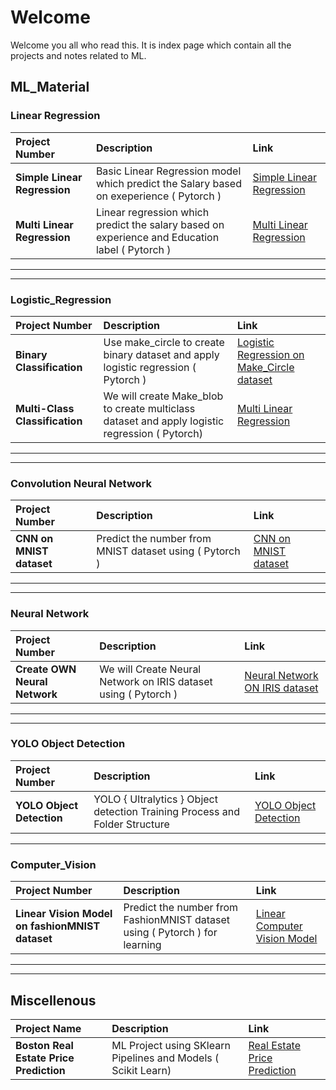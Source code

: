 # Welcome  
Welcome you all who read this.
It is index page which contain all the projects and notes related to ML. 

## ML_Material
### Linear Regression
| Project Number | Description | Link |
|:---------------|:-----------|:-----|
 | **Simple Linear Regression** | Basic Linear Regression model which predict the Salary based on exeperience ( Pytorch ) | [Simple Linear Regression](https://github.com/abyshergill/ML_Material/tree/main/Linear%20Regression/PYTORCH%20Simple_Linear_Regression)
  | **Multi Linear Regression** | Linear regression which predict the salary based on experience and Education label ( Pytorch )  | [Multi Linear Regression](https://github.com/abyshergill/ML_Material/tree/main/Linear%20Regression/PYTROCH%20Multi_Linear_Regression)

---
---
### Logistic_Regression
| Project Number | Description | Link |
|:---------------|:-----------|:-----|
| **Binary Classification** | Use make_circle to create binary dataset and apply logistic regression  ( Pytorch ) | [Logistic Regression on Make_Circle dataset](https://github.com/abyshergill/ML_Material/tree/main/Logistic_Regression/PYTORCH%20Binary%20Classification%20Dataset%20make_circle)
| **Multi-Class Classification** |We will create Make_blob to create multiclass dataset and apply logistic regression ( Pytorch)  | [Multi Linear Regression](https://github.com/abyshergill/ML_Material/tree/main/Logistic_Regression/PYTORCH%20Multi-Class%20Classification%20DataSet%20Make_blob)

---
---
### Convolution Neural Network
| Project Number | Description | Link |
|:---------------|:-----------|:-----|
| **CNN on MNIST dataset** | Predict the number from MNIST dataset using ( Pytorch ) | [CNN on MNIST dataset ](https://github.com/abyshergill/ML_Material/tree/main/Convolution%20Neural_Network/PYTORCH%20CNN%20Dataset%20MNIST)

---
---
### Neural Network
| Project Number | Description | Link |
|:---------------|:-----------|:-----|
| **Create OWN Neural Network** | We will Create Neural Network on IRIS dataset using ( Pytorch ) | [Neural Network ON IRIS dataset](https://github.com/abyshergill/ML_Material/tree/main/Neural_Network/PYTORCH_NN_on_IRIS_Dataset)
---

---
### YOLO Object Detection
| Project Number | Description | Link |
|:---------------|:-----------|:-----|
| **YOLO Object Detection** | YOLO { Ultralytics } Object detection Training Process and Folder Structure | [YOLO Object Detection](https://github.com/abyshergill/ML_Material/YOLO_Object_Detection)
---

### Computer_Vision
| Project Number | Description | Link |
|:---------------|:-----------|:-----|
| **Linear Vision Model on fashionMNIST dataset** | Predict the number from FashionMNIST dataset using ( Pytorch ) for learning | [Linear Computer Vision Model ](https://github.com/abyshergill/ML_Material/tree/main/Computer_Vision_PYTORCH/Computer_Vision_Linear)

---


---
## Miscellenous 
| Project Name| Description | Link |
|:---------------|:-----------|:-----|
| **Boston Real Estate Price Prediction** | ML Project using SKlearn Pipelines and Models ( Scikit Learn)  | [Real Estate Price Prediction](https://github.com/abyshergill/ML_Material/tree/main/ML%20Pipelines%20On%20Boston%20Real%20Estate%20Dataset)
